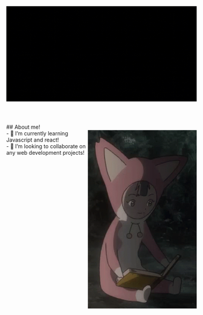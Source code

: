<header>
     <img src="https://github.com/RileytheCoder/RileytheCoder/blob/main/assets/Welcome!.gif">
</header>
## About me!
<div>
     <img alt="gif" src="https://github.com/RileytheCoder/RileytheCoder/blob/main/assets/pino-ergo-proxy.gif" align="right">
- 🌱 I’m currently learning Javascript and react!
     <br>
- 👯 I’m looking to collaborate on any web development projects!
     <br>
</div>



